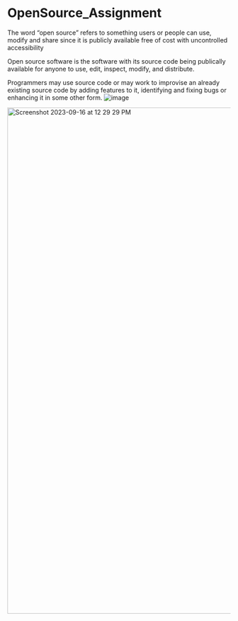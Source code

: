 # OpenSource_Assignment

The word “open source” refers to something users or people can use, modify and share since it is publicly available 
free of cost 
with uncontrolled accessibility

Open source software is the software with its source code being publically available for anyone to use, edit, inspect, modify, and distribute.

Programmers may use source code or may work to improvise an already existing source code by adding features to it, identifying and fixing bugs or enhancing it in some other form.
![image](https://github.com/2020hs70054/OpenSource_Assignment/assets/145183629/8123a145-5947-4962-91f6-0fb553d45a91)


<img width="1145" alt="Screenshot 2023-09-16 at 12 29 29 PM" src="https://github.com/2020hs70054/OpenSource_Assignment/assets/145183629/b23bdea9-c7c9-446b-b20b-64fd5f800b08">
